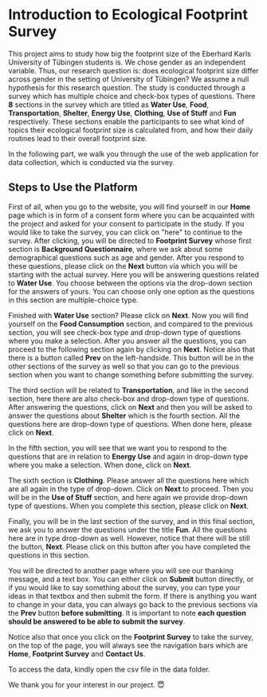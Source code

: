 # Introduction to Ecological Footprint Survey
This project aims to study how big the footprint size of the Eberhard Karls University of Tübingen students is. We chose gender as an independent variable. Thus, our research question is: does ecological footprint size differ across gender in the setting of University of Tübingen? We assume a null hypothesis for this research question. The study is conducted through a survey which has multiple choice and check-box types of questions. There **8** sections in the survey which are titled as **Water Use**, **Food**, **Transportation**, **Shelter**, **Energy Use**, **Clothing**, **Use of Stuff** and **Fun** respectively. These sections enable the participants to see what kind of topics their ecological footprint size is calculated from, and how their daily routines lead to their overall footprint size.

In the following part, we walk you through the use of the web application for data collection, which is conducted via the survey.
## Steps to Use the Platform
First of all, when you go to the website, you will find yourself in our **Home** page which is in form of a consent form where you can be acquainted with the project and asked for your consent to participate in the study. If you would like to take the survey, you can click on "here" to continue to the survey.
After clicking, you will be directed to **Footprint Survey** whose first section is **Background Questionnaire**, where we ask about some demographical questions such as age and gender. After you respond to these questions, please click on the **Next** button via which you will be starting with the actual survey. Here you will be answering questions related to **Water Use**. You choose between the options via the drop-down section for the answers of yours. You can choose only one option as the questions in this section are multiple-choice type.

Finished with **Water Use** section? Please click on **Next**. Now you will find yourself on the **Food Consumption** section, and compared to the previous section, you will see check-box type and drop-down type of questions where you make a selection. After you answer all the questions, you can proceed to the following section again by clicking on **Next**. Notice also that there is a button called **Prev** on the left-handside. This button will be in the other sections of the survey as well so that you can go to the previous section when you want to change something before submitting the survey.

The third section will be related to **Transportation**, and like in the second section, here there are also check-box and drop-down type of questions. After answering the questions, click on **Next** and then you will be asked to answer the questions about **Shelter** which is the fourth section. All the questions here are drop-down  type of questions. When done here, please click on **Next**.

In the fifth section, you will see that we want you to respond to the questions that are in relation to **Energy Use** and again in drop-down type where you make a selection. When done, click on **Next**.

The sixth section is **Clothing**. Please answer all the questions here which are all again in the type of drop-down. Click on **Next** to proceed. Then you will be in the **Use of Stuff** section, and here again we provide drop-down type of questions. When you complete this section, please click on **Next**.

Finally, you will be in the last section of the survey, and in this final section, we ask you to answer the questions under the title **Fun**. All the questions here are in type drop-down as well. However, notice that there will be still the button, **Next**. Please click on this button after you have completed the questions in this section.

You will be directed to another page where you will see our thanking message, and a text box. You can either click on **Submit** button directly, or if you would like to say something about the survey, you can type your ideas in that textbox and then submit the form. If there is anything you want to change in your data, you can always go back to the previous sections via the **Prev** button **before submitting**. It is important to note **each question should be answered to be able to submit the survey**.

Notice also that once you click on the **Footprint Survey** to take the survey, on the top of the page, you will always see the navigation bars which are **Home**, **Footprint Survey** and **Contact Us**.

To access the data, kindly open the csv file in the data folder.

We thank you for your interest in our project. :innocent:



```bash

```

